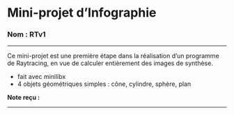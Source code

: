 # Mini-projet d’Infographie
### Nom : RTv1

---

Ce mini-projet est une première étape dans la réalisation d’un programme de
Raytracing, en vue de calculer entièrement des images de synthèse.

* fait avec minilibx
* 4 objets géométriques simples : cône, cylindre, sphère, plan

**Note reçu :** 

---
